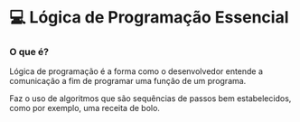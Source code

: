 # 💻 Lógica de Programação Essencial

### O que é?
Lógica de programação é a forma como o desenvolvedor entende a comunicação a fim de programar uma função de um programa. 

Faz o uso de algoritmos que são sequências de passos bem estabelecidos, como por exemplo, uma receita de bolo.
